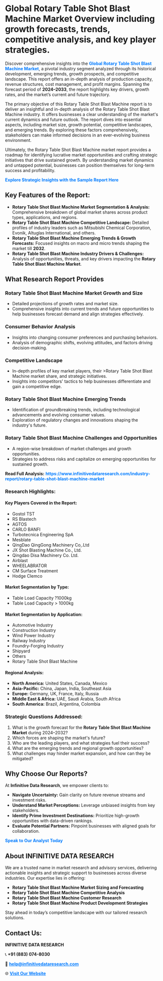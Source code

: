 <h1>Global Rotary Table Shot Blast Machine Market Overview including growth forecasts, trends, competitive analysis, and key player strategies.</h1>
<p>
Discover comprehensive insights into the 
<a href="https://www.infinitivedataresearch.com/industry-report/rotary-table-shot-blast-machine-market" rel="dofollow" style="color: #007BFF; text-decoration: none;"><strong>Global Rotary Table Shot Blast Machine Market</strong></a>, a pivotal industry segment analyzed through its historical development, emerging trends, growth prospects, and competitive landscape. This report offers an in-depth analysis of production capacity, revenue structures, cost management, and profit margins. Spanning the forecast period of <strong>2024–2033</strong>, the report highlights key drivers, growth rates, and the market’s current and future trajectory.
</p>
<p>
The primary objective of this Rotary Table Shot Blast Machine report is to deliver an insightful and in-depth analysis of the Rotary Table Shot Blast Machine industry. It offers businesses a clear understanding of the market's current dynamics and future outlook. The report dives into essential aspects, including market size, growth potential, competitive landscapes, and emerging trends. By exploring these factors comprehensively, stakeholders can make informed decisions in an ever-evolving business environment.
</p>
<p>
Ultimately, the Rotary Table Shot Blast Machine market report provides a roadmap for identifying lucrative market opportunities and crafting strategic initiatives that drive sustained growth. By understanding market dynamics and untapped potential, businesses can position themselves for long-term success and profitability.
</p>
<p>
<a href="https://www.infinitivedataresearch.com/request-sample/reportId=110607" style="color: #007BFF; text-decoration: none;"><strong>Explore Strategic Insights with the Sample Report Here</strong></a>
</p>

<h2>Key Features of the Report:</h2>
<ul>
<li><strong>Rotary Table Shot Blast Machine Market Segmentation & Analysis:</strong> Comprehensive breakdown of global market shares across product types, applications, and regions.</li>
<li><strong>Rotary Table Shot Blast Machine Competitive Landscape:</strong> Detailed profiles of industry leaders such as Mitsubishi Chemical Corporation, Evonik, Altuglas International, and others.</li>
<li><strong>Rotary Table Shot Blast Machine Emerging Trends & Growth Forecasts:</strong> Focused insights on macro and micro trends shaping the market till <strong>2032</strong>.</li>
<li><strong>Rotary Table Shot Blast Machine Industry Drivers & Challenges:</strong> Analysis of opportunities, threats, and key drivers impacting the <strong>Rotary Table Shot Blast Machine Market</strong>.</li>
</ul>

<h2>What Research Report Provides</h2>
<h3>Rotary Table Shot Blast Machine Market Growth and Size</h3>
<ul>
<li>Detailed projections of growth rates and market size.</li>
<li>Comprehensive insights into current trends and future opportunities to help businesses forecast demand and align strategies effectively.</li>
</ul>

<h3>Consumer Behavior Analysis</h3>
<ul>
<li>Insights into changing consumer preferences and purchasing behaviors.</li>
<li>Analysis of demographic shifts, evolving attitudes, and factors driving decision-making.</li>
</ul>

<h3>Competitive Landscape</h3>
<ul>
<li>In-depth profiles of key market players, their >Rotary Table Shot Blast Machine market share, and strategic initiatives.</li>
<li>Insights into competitors' tactics to help businesses differentiate and gain a competitive edge.</li>
</ul>

<h3>Rotary Table Shot Blast Machine Emerging Trends</h3>
<ul>
<li>Identification of groundbreaking trends, including technological advancements and evolving consumer values.</li>
<li>Exploration of regulatory changes and innovations shaping the industry's future.</li>
</ul>

<h3>Rotary Table Shot Blast Machine Challenges and Opportunities</h3>
<ul>
<li>A region-wise breakdown of market challenges and growth opportunities.</li>
<li>Strategies to address risks and capitalize on emerging opportunities for sustained growth.</li>
</ul>
<p><strong>Read Full Analysis:</strong> <a href="https://www.infinitivedataresearch.com/industry-report/rotary-table-shot-blast-machine-market" rel="dofollow" style="color: #007BFF; text-decoration: none;"><strong>https://www.infinitivedataresearch.com/industry-report/rotary-table-shot-blast-machine-market</strong></a></p>
<h3>Research Highlights:</h3>
<h4>Key Players Covered in the Report:</h4>
<ul><li>Gostol TST</li><li>RS Blastech</li><li>AGTOS</li><li>CARLO BANFI</li><li>Turbotecnica Engineering SpA</li><li>Mesblate</li><li>QingDao QingGong Machinery Co,.Ltd</li><li>JX Shot Blasting Machine Co., Ltd.</li><li>Qingdao Disa Machinery Co. Ltd.</li><li>Airblast</li><li>WHEELABRATOR</li><li>CM Surface Treatment</li><li>Hodge Clemco</li></ul>
<h4>Market Segmentation by Type:</h4>
<ul><li>Table Load Capacity ?1000kg</li><li>Table Load Capacity &gt; 1000kg</li></ul>
<h4>Market Segmentation by Application:</h4>
<ul><li>Automotive Industry</li><li>Construction Industry</li><li>Wind Power Industry</li><li>Railway Industry</li><li>Foundry-Forging Industry</li><li>Shipyard</li><li>Others</li><li>Rotary Table Shot Blast Machine</li></ul>

<h4>Regional Analysis:</h4>
<ul>
<li><strong>North America:</strong> United States, Canada, Mexico</li>
<li><strong>Asia-Pacific:</strong> China, Japan, India, Southeast Asia</li>
<li><strong>Europe:</strong> Germany, UK, France, Italy, Russia</li>
<li><strong>Middle East & Africa:</strong> UAE, Saudi Arabia, South Africa</li>
<li><strong>South America:</strong> Brazil, Argentina, Colombia</li>
</ul>

<h3>Strategic Questions Addressed:</h3>
<ol>
<li>What is the growth forecast for the <strong>Rotary Table Shot Blast Machine Market</strong> during 2024–2032?</li>
<li>Which forces are shaping the market's future?</li>
<li>Who are the leading players, and what strategies fuel their success?</li>
<li>What are the emerging trends and regional growth opportunities?</li>
<li>What challenges may hinder market expansion, and how can they be mitigated?</li>
</ol>

<h2>Why Choose Our Reports?</h2>
<p>At <strong>Infinitive Data Research</strong>, we empower clients to:</p>
<ul>
<li><strong>Navigate Uncertainty:</strong> Gain clarity on future revenue streams and investment risks.</li>
<li><strong>Understand Market Perceptions:</strong> Leverage unbiased insights from key stakeholders.</li>
<li><strong>Identify Prime Investment Destinations:</strong> Prioritize high-growth opportunities with data-driven rankings.</li>
<li><strong>Evaluate Potential Partners:</strong> Pinpoint businesses with aligned goals for collaboration.</li>
</ul>
<p><a href="https://www.infinitivedataresearch.com/industry-report/rotary-table-shot-blast-machine-market" rel="dofollow" style="color: #007BFF; text-decoration: none;"><strong>Speak to Our Analyst Today</strong></a></p>

<h2>About INFINITIVE DATA RESEARCH</h2>
<p>We are a trusted name in market research and advisory services, delivering actionable insights and strategic support to businesses across diverse industries. Our expertise lies in offering:</p>
<ul>
<li><strong>Rotary Table Shot Blast Machine Market Sizing and Forecasting</strong></li>
<li><strong>Rotary Table Shot Blast Machine Competitive Analysis</strong></li>
<li><strong>Rotary Table Shot Blast Machine Customer Research</strong></li>
<li><strong>Rotary Table Shot Blast Machine Product Development Strategies</strong></li>
</ul>
<p>Stay ahead in today’s competitive landscape with our tailored research solutions.</p>

<h2>Contact Us:</h2>
<p><strong>INFINITIVE DATA RESEARCH</strong></p>
<p>📞 <strong>+91 (883) 074-8030</strong></p>
<p>📧 <strong><a href="mailto:help@infinitivedataresearch.com" style="color: #007BFF;">help@infinitivedataresearch.com</a></strong></p>
<p>🌐 <strong><a href="https://www.infinitivedataresearch.com" rel="dofollow" style="color: #007BFF;">Visit Our Website</a></strong></p>